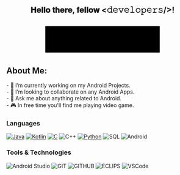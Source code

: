 <div align="center">
  <h2> 𝐇𝐞𝐥𝐥𝐨 𝐭𝐡𝐞𝐫𝐞, 𝐟𝐞𝐥𝐥𝐨𝐰 <𝚍𝚎𝚟𝚎𝚕𝚘𝚙𝚎𝚛𝚜/>!</h2>
  <h2> <img src="https://github.com/pratik2550/pratik-patle/blob/main/screedbot.gif" width="300px"></h2>
</div>
<h2> About Me: </h2>
- 🔨 I’m currently working on my Android Projects.</br>
- 👯 I’m looking to collaborate on any Android Apps.</br>
- 💬 Ask me about  anything related to Android.</br>
- 🎮 In free time you'll find me playing video game.</br>

### Languages

[![Java](https://img.shields.io/badge/-Java-000?&logo=Java&logoColor=007396)](https://github.com/adamalston?tab=repositories&q=&type=&language=java)
[![Kotlin](https://img.shields.io/badge/-Kotlin-000?&logo=Kotlin&logoColor=007396)](https://github.com/adamalston?tab=repositories&q=&type=&language=java)
[![C](https://img.shields.io/badge/-C-000?&logo=C)](https://github.com/adamalston?tab=repositories&q=&type=&language=c)
![C++](https://img.shields.io/badge/-C++-000?&logo=c%2b%2b&logoColor=00599C)
[![Python](https://img.shields.io/badge/-Python-000?&logo=python)](https://github.com/adamalston?tab=repositories&q=&type=&language=python)
![SQL](https://img.shields.io/badge/-SQL-000?&logo=MySQL&logoColor=4479A1)
![Android](https://img.shields.io/badge/-Android%20Studio-000?&logo=android%20studio&logoColor=green)

### Tools & Technologies

![Android Studio](https://img.shields.io/badge/-Android%20Studio-000?&logo=android%20studio&logoColor=green)
![GIT](https://img.shields.io/badge/-git-000?&logo=git&logoColor=fff)
![GITHUB](https://img.shields.io/badge/-GitHub-000?&logo=github&logoColor=white)
![ECLIPS](https://img.shields.io/badge/-Eclips%20IDE-2c2157?&logo=eclipse&logoColor=white)
![VSCode](https://img.shields.io/badge/-VS%20Code-gray?&logo=visual%20studio%20code&logoColor=50b2f3)
